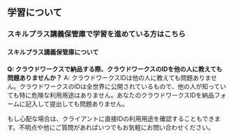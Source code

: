 ## 学習について
### スキルプラス講義保管庫で学習を進めている方はこちら
#### スキルプラス講義保管庫について

**Q: クラウドワークスで納品する際、クラウドワークスのIDを他の人に教えても問題ありませんか？**
A: クラウドワークスIDは他の人に教えても問題ありません。クラウドワークスのIDは全世界に公開されているもので、他の人が知っていても特に危険な利用用途はありません。あなたのクラウドワークスIDを納品フォームに記入して提出しても問題ありません。

もし心配な場合は、クライアントに直接IDの利用用途を確認することもできます。不明点や他にご質問があればいつでもお気軽にお問い合わせください。
